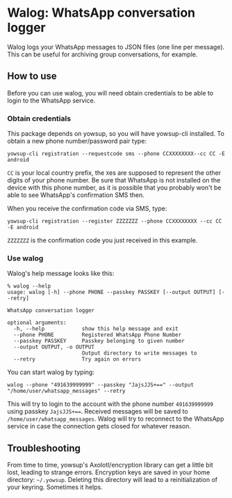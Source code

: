# Walog: WhatsApp conversation logger

Walog logs your WhatsApp messages to JSON files (one line per message). This can be useful for archiving group conversations, for example.

## How to use

Before you can use walog, you will need obtain credentials to be able to login to the WhatsApp service.

### Obtain credentials

This package depends on yowsup, so you will have yowsup-cli installed. To obtain a new phone number/password pair type:

`yowsup-cli registration --requestcode sms --phone CCXXXXXXXX--cc CC -E android`

`CC` is your local country prefix, the `X`es are supposed to represent the other digits of your phone number. Be sure that WhatsApp is not installed on the device with this phone number, as it is possible that you probably won't be able to see WhatsApp's confirmation SMS then.

When you receive the confirmation code via SMS, type:

`yowsup-cli registration --register ZZZZZZZ --phone CCXXXXXXXX --cc CC -E android`

`ZZZZZZZ` is the confirmation code you just received in this example.

### Use walog

Walog's help message looks like this:

```
% walog --help
usage: walog [-h] --phone PHONE --passkey PASSKEY [--output OUTPUT] [--retry]

WhatsApp conversation logger

optional arguments:
  -h, --help            show this help message and exit
  --phone PHONE         Registered WhatsApp Phone Number
  --passkey PASSKEY     Passkey belonging to given number
  --output OUTPUT, -o OUTPUT
                        Output directory to write messages to
  --retry               Try again on errors
```

You can start walog by typing:

`walog --phone "491639999999" --passkey "JajsJJS+==" --output "/home/user/whatsapp_messages" --retry`

This will try to login to the account with the phone number `491639999999` using passkey `JajsJJS+==`. Received messages will be saved to `/home/user/whatsapp_messages`. Walog will try to reconnect to the WhatsApp service in case the connection gets closed for whatever reason.

## Troubleshooting
From time to time, yowsup's Axolotl/encryption library can get a little bit lost, leading to strange errors. Encryption keys are saved in your home directory: `~/.yowsup`. Deleting this directory will lead to a reinitialization of your keyring. Sometimes it helps.